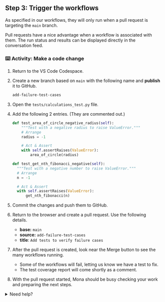 ## Step 3: Trigger the workflows

<!-- Take a look at the merge box, you'll notice you can merge this even though the review process hasn't been met. -->

<!-- Protected branches ensure that collaborators on your repository cannot make irrevocable changes to branches. Enabling protected branches also allows you to enable other optional checks and requirements, like required status checks and required reviews. -->

As specified in our workflows, they will only run when a pull request is targeting the `main` branch.

Pull requests have a nice advantage when a workflow is associated with them. The run status and results can be displayed directly in the conversation feed.

### ⌨️ Activity: Make a code change

1. Return to the VS Code Codespace.

1. Create a new branch based on `main` with the following name and **publish** it to GitHub.

   ```txt
   add-failure-test-cases
   ```

1. Open the `tests/calculations_test.py` file.

1. Add the following 2 entries. (They are commented out.)

   ```py
   def test_area_of_circle_negative_radius(self):
       """Test with a negative radius to raise ValueError."""
       # Arrange
       radius = -1

       # Act & Assert
       with self.assertRaises(ValueError):
           area_of_circle(radius)
   ```

   ```py
   def test_get_nth_fibonacci_negative(self):
     """Test with a negative number to raise ValueError."""
     # Arrange
     n = -1

     # Act & Assert
     with self.assertRaises(ValueError):
         get_nth_fibonacci(n)
   ```

1. Commit the changes and push them to GitHub.

1. Return to the browser and create a pull request. Use the following details.

   - **base:** `main`
   - **source:** `add-failure-test-cases`
   - **title**: `Add tests to verify failure cases`

1. After the pull request is created, look near the Merge button to see the many workflows running.

   - Some of the workflows will fail, letting us know we have a test to fix.
   - The test coverage report will come shortly as a comment.

1. With the pull request started, Mona should be busy checking your work and preparing the next steps.

<details>
<summary>Need help?</summary>

- If the checks don't appear or updated, try refreshing the page. It's possible the workflow ran and the page just hasn't been updated with that change.

</details>
